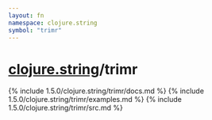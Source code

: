 ```yaml
---
layout: fn
namespace: clojure.string
symbol: "trimr"
---
```


# [clojure.string](../)/trimr

{% include 1.5.0/clojure.string/trimr/docs.md %}
{% include 1.5.0/clojure.string/trimr/examples.md %}
{% include 1.5.0/clojure.string/trimr/src.md %}

